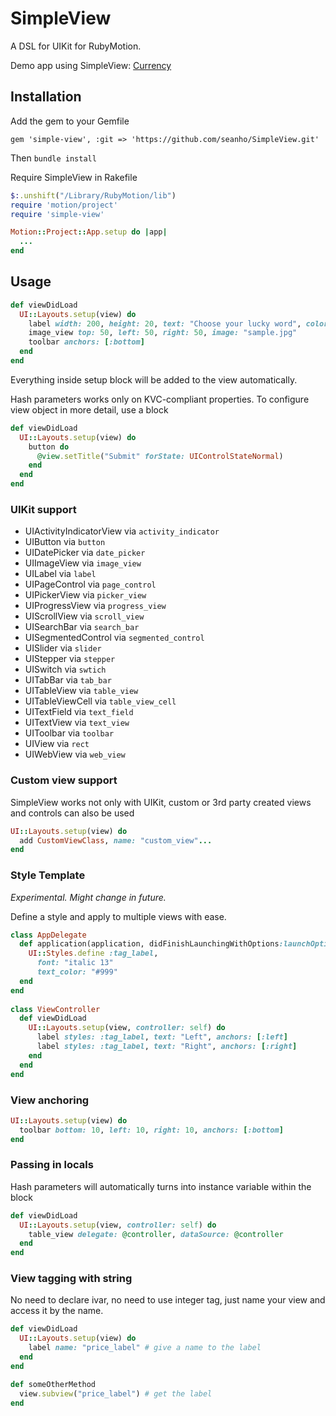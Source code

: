 # SimpleView

A DSL for UIKit for RubyMotion.

Demo app using SimpleView: [Currency](https://github.com/seanho/Currency)

## Installation

Add the gem to your Gemfile

`gem 'simple-view', :git => 'https://github.com/seanho/SimpleView.git'`

Then `bundle install`

Require SimpleView in Rakefile

```ruby
$:.unshift("/Library/RubyMotion/lib")
require 'motion/project'
require 'simple-view'

Motion::Project::App.setup do |app|
  ...
end

```

## Usage

````ruby
def viewDidLoad
  UI::Layouts.setup(view) do
    label width: 200, height: 20, text: "Choose your lucky word", color: "#eee"
    image_view top: 50, left: 50, right: 50, image: "sample.jpg"
    toolbar anchors: [:bottom]
  end
end
````

Everything inside setup block will be added to the view automatically.

Hash parameters works only on KVC-compliant properties. To configure view object in more detail, use a block

````ruby
def viewDidLoad
  UI::Layouts.setup(view) do
    button do
      @view.setTitle("Submit" forState: UIControlStateNormal)
    end
  end
end
````

### UIKit support
- UIActivityIndicatorView via `activity_indicator`
- UIButton via `button`
- UIDatePicker via `date_picker`
- UIImageView via `image_view`
- UILabel via `label`
- UIPageControl via `page_control`
- UIPickerView via `picker_view`
- UIProgressView via `progress_view`
- UIScrollView via `scroll_view`
- UISearchBar via `search_bar`
- UISegmentedControl via `segmented_control`
- UISlider via `slider`
- UIStepper via `stepper`
- UISwitch via `swtich`
- UITabBar via `tab_bar`
- UITableView via `table_view`
- UITableViewCell via `table_view_cell`
- UITextField via `text_field`
- UITextView via `text_view`
- UIToolbar via `toolbar`
- UIView via `rect`
- UIWebView via `web_view`

### Custom view support

SimpleView works not only with UIKit, custom or 3rd party created views and controls can also be used

````ruby
UI::Layouts.setup(view) do
  add CustomViewClass, name: "custom_view"...
end
````

### Style Template

_Experimental. Might change in future._

Define a style and apply to multiple views with ease.

````ruby
class AppDelegate
  def application(application, didFinishLaunchingWithOptions:launchOptions)
    UI::Styles.define :tag_label,
      font: "italic 13"
      text_color: "#999"
  end
end
  
class ViewController
  def viewDidLoad
    UI::Layouts.setup(view, controller: self) do
      label styles: :tag_label, text: "Left", anchors: [:left]
      label styles: :tag_label, text: "Right", anchors: [:right]
    end
  end
end
````


### View anchoring

````ruby
UI::Layouts.setup(view) do
  toolbar bottom: 10, left: 10, right: 10, anchors: [:bottom]
end
````

### Passing in locals

Hash parameters will automatically turns into instance variable within the block

````ruby
def viewDidLoad
  UI::Layouts.setup(view, controller: self) do
    table_view delegate: @controller, dataSource: @controller
  end
end
````

### View tagging with string

No need to declare ivar, no need to use integer tag, just name your view and access it by the name.

````ruby
def viewDidLoad
  UI::Layouts.setup(view) do
    label name: "price_label" # give a name to the label
  end
end

def someOtherMethod
  view.subview("price_label") # get the label
end
````